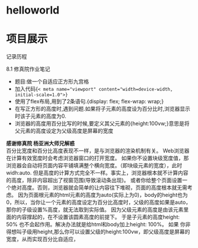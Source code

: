 # helloworld
<h1>项目展示</h1>
<p>
记录历程
</p>
<p>
8.1 修真院作业笔记
</p>
<ul>
        <li>题目:做一个自适应正方形九宫格</li>
       <li> 加入代码{<code>&lt; meta name="viewport" content="width=device-width, initial-scale=1.0"&gt;}</code></li>
        <li>使用了flex布局,用到了2条语句.{display: flex; flex-wrap: wrap;}</li>
        <li>在写正方形的高度时,遇到问题.如果将子元素的高度设为百分比时,浏览器显示时该子元素的高度为0.</li>
        <li>浏览器的高度用百分比写的时候,要定义其父元素的{height:100vw;}意思是将父元素的高度设定为父级高度是屏幕的宽度</li>
    </ul>
    <p> <strong>感谢修真院 杨亚洲大师兄解惑</strong></br>
  百分比宽度和百分比高度表现不一样，是与浏览器的渲染机制有关。
Web浏览器在计算有效宽度时会考虑浏览器窗口的打开宽度。
如果你不设置块级宽度值，那浏览器会自动将页面内容平铺填满整个横向宽度。（即块级元素的宽度），此时widh:auto.
但是高度的计算方式完全不一样。事实上，浏览器根本就不计算内容的高度，除非内容超出了视窗范围(导致滚动条出现)。
或者你给整个页面设置一个绝对高度。否则，浏览器就会简单的让内容往下堆砌，页面的高度根本就无需考虑。
因为页面根元素的html元素的高度为auto(实际上为0)，body的height也为0，所以，当你让一个元素的高度设定为百分比高度时，父级的高度如果是auto，那你的子级设置%高度，就无法取到实际值。
因为父级元素的高度是由该元素里面的内容撑起的，在不设置该圆素高度的前提下。
于是子元素的高度height: 50% 也不会起作用。解决办法就是给html和body加上height: 100%。
如果 你非得想叫子级用height,那么你可以设置父级的height:100vw，即父级高度是屏幕的宽度，从而实现百分比自适应，</p>
